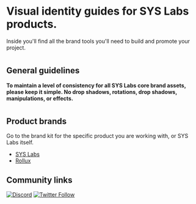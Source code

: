 # Visual identity guides for SYS Labs products.
Inside you'll find all the brand tools you'll need to build and promote your project.

# 

## General guidelines

**To maintain a level of consistency for all SYS Labs core brand assets, please keep it simple.  No drop shadows, rotations, drop shadows, manipulations, or effects.**

#

## Product brands

Go to the brand kit for the specific product you are working with, or SYS Labs itself.

- [SYS Labs](/sys-labs)
- [Rollux](/rollux)


## Community links
[![Discord](https://img.shields.io/discord/1087373765014454322)](https://discord.gg/rollux)
[![Twitter Follow](https://img.shields.io/twitter/follow/RolluxL2?style=social)](https://twitter.com/RolluxL2)
